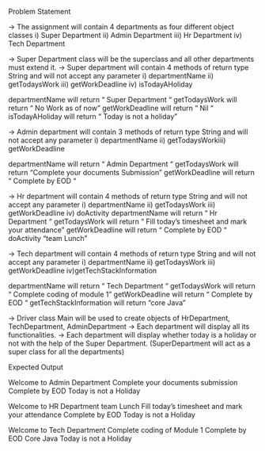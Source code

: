 Problem Statement

→ The assignment will contain 4 departments as four different object classes
i)	Super Department ii)	Admin Department iii) Hr Department iv) Tech Department

→ Super Department class will be the superclass and all other departments must extend it.
→ Super department will contain 4 methods of return type String and will not accept any parameter
i)	departmentName ii)	getTodaysWork iii) getWorkDeadline iv) isTodayAHoliday

departmentName will return “ Super Department “ getTodaysWork will return  “ No Work as of now” getWorkDeadline will return “ Nil “ isTodayAHoliday will return “ Today is not a holiday”

→ Admin department will contain 3 methods of return type String and will not accept any parameter
i)	departmentName ii)	getTodaysWorkiii) getWorkDeadline

departmentName will return “ Admin Department “ getTodaysWork will return “Complete your documents Submission” getWorkDeadline will return “ Complete by EOD “

→ Hr department will contain 4 methods of return type String and will not accept any parameter
i)	departmentName ii)	getTodaysWork iii) getWorkDeadline 
iv) doActivity departmentName will return “ Hr Department “ getTodaysWork will return  “ Fill today’s timesheet and mark your attendance” getWorkDeadline will return “ Complete by EOD “ doActivity “team Lunch”

→ Tech department will contain 4 methods of return type String and will not accept any parameter
i)	departmentName ii)	getTodaysWork iii) getWorkDeadline iv)getTechStackInformation

departmentName will return “ Tech Department “ getTodaysWork will return  “ Complete coding of module 1” getWorkDeadline will return “ Complete by EOD “ getTechStackInformation will return “core Java”

→ Driver class Main will be used to create objects of HrDepartment, TechDepartment,
AdminDepartment
→ Each department will display all its functionalities.
→ Each department  will display whether today is a holiday or not with the help of the Super
Department. (SuperDepartment will act as a super class for all the departments)

Expected Output

Welcome to Admin Department
Complete your documents submission
Complete by EOD
Today is not a Holiday

Welcome to HR Department team Lunch
Fill today’s timesheet and mark your attendance
Complete by EOD
Today is not a Holiday 

Welcome to Tech Department
Complete coding of Module 1
Complete by EOD
Core Java
Today is not a Holiday


